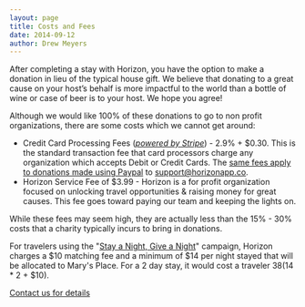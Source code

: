 ```yaml
---
layout: page
title: Costs and Fees
date: 2014-09-12
author: Drew Meyers
---
```

After completing a stay with Horizon, you have the option to make a donation in lieu of the typical house gift. We believe that donating to a great cause on your host’s behalf is more impactful to the world than a bottle of wine or case of beer is to your host. We hope you agree!

Although we would like 100% of these donations to go to non profit organizations, there are some costs which we cannot get around:

- Credit Card Processing Fees (<em>[powered by Stripe](https://stripe.com/us/pricing)</em>) - 2.9% + $0.30. This is the standard transaction fee that card processors charge any organization which accepts Debit or Credit Cards. The [same fees apply to donations made using Paypal](https://www.paypal.com/webapps/mpp/paypal-fees) to support@horizonapp.co.
- Horizon Service Fee of $3.99 - Horizon is a for profit organization focused on unlocking travel opportunities & raising money for great causes. This fee goes toward paying our team and keeping the lights on. 

While these fees may seem high, they are actually less than the 15% - 30% costs that a charity typically incurs to bring in donations.

For travelers using the "[Stay a Night, Give a Night](http://www.horizonapp.co/stay-night-give-night/)" campaign, Horizon charges a $10 matching fee and a minimum of $14 per night stayed that will be allocated to Mary's Place. For a 2 day stay, it would cost a traveler $38 ($14 * 2 + $10).

[Contact us for details](mailto:support@horizonapp.co)